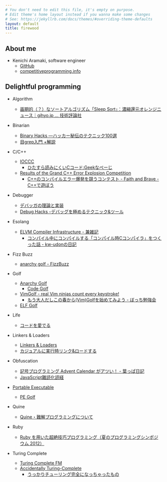 ```yaml
---
# You don't need to edit this file, it's empty on purpose.
# Edit theme's home layout instead if you wanna make some changes
# See: https://jekyllrb.com/docs/themes/#overriding-theme-defaults
layout: default
title: firewood
---
```


## About me

- Kenichi Aramaki, software engineer
  - [GitHub](https://github.com/firewood/)
  - [competitiveprogramming.info](https://competitiveprogramming.info/)

## Delightful programming

- Algorithm
  - [画期的（？）なソートアルゴリズム「Sleep Sort」：濃縮還元オレンジニュース｜gihyo.jp … 技術評論社](http://gihyo.jp/dev/clip/01/orangenews/vol63/0006)

- Binarian
  - [Binary Hacks ―ハッカー秘伝のテクニック100選](https://www.amazon.co.jp/dp/4873112885)
  - [目grep入門 +解説](https://www.slideshare.net/murachue/grep-8132856)

- C/C++
  - [IOCCC](http://www0.us.ioccc.org/)
    - [ひたすら読みにくいCコード:Geekなぺーじ](http://www.geekpage.jp/blog/?id=2007/1/12)
  - [Results of the Grand C++ Error Explosion Competition](https://tgceec.tumblr.com/post/74534916370/results-of-the-grand-c-error-explosion)
    - [C++のコンパイルエラー爆発を競うコンテスト - Faith and Brave - C++で遊ぼう](http://faithandbrave.hateblo.jp/entry/2014/03/25/150659)

- Debugger
  - [デバッガの理論と実装](https://www.amazon.co.jp/dp/4756117457)
  - [Debug Hacks -デバッグを極めるテクニック&ツール](https://www.amazon.co.jp/dp/4873114047)

- Esolang
  - [ELVM Compiler Infrastructure - 兼雑記](http://shinh.hatenablog.com/entry/2016/10/18/095437)
    - [コンパイル中にコンパイルする「コンパイル時Cコンパイラ」をつくった話 - kw-udonの日記](http://kw-udon.hatenablog.com/entry/2016/12/03/201722)

- Fizz Buzz
  - [anarchy golf - FizzBuzz](http://golf.shinh.org/p.rb?FizzBuzz)

- Golf
  - [Anarchy Golf](http://golf.shinh.org/)
    - [Code Golf](http://shinh.skr.jp/dat_dir/golf_prosym.pdf)
  - [VimGolf - real Vim ninjas count every keystroke!](http://www.vimgolf.com/)
    - [もう大人だしこの春から(Vim)Golfを始めてみよう - ぼっち勉強会](http://kannokanno.hatenablog.com/entry/20130331/1364697842)
  - [ELF Golf](http://shinh.skr.jp/binary/fsij061115/)

- Life
  - [コードを愛でる](http://shinh.skr.jp/slide/mederu/000.html)

- Linkers & Loaders
  - [Linkers & Loaders](https://www.amazon.co.jp/dp/4274064379)
  - [カジュアルに実行時リンク&ロードする](http://shinh.skr.jp/slide/dynload/000.html)

- Obfuscation
  - [記号プログラミング Advent Calendar がアツい！ - 葉っぱ日記](http://d.hatena.ne.jp/hasegawayosuke/20101209/p1)
  - [JavaScript難読化読経](https://www.slideshare.net/hasegawayosuke/javascript-51570525)

- [Portable Executable](https://ja.wikipedia.org/wiki/Portable_Executable)
  - [PE Golf](http://shinh.hatenablog.com/entries/2006/12/02)

- Quine
  - [Quine・難解プログラミングについて](https://www.slideshare.net/mametter/quine-10290517)

- Ruby
  - [Ruby を用いた超絶技巧プログラミング（夏のプログラミングシンポジウム 2012）](https://www.slideshare.net/mametter/ruby-2012)

- Turing Complete
  - [Turing Complete FM](https://turingcomplete.fm/)
  - [Accidentally Turing-Complete](http://beza1e1.tuxen.de/articles/accidentally_turing_complete.html)
    - [うっかりチューリング完全になっちゃったもの](https://cpplover.blogspot.com/2013/10/blog-post_20.html)
